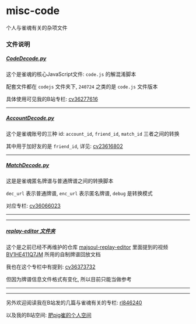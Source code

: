 # misc-code
个人与雀魂有关的杂项文件

### 文件说明

##### [CodeDecode.py](./CodeDecode.py)

这个是雀魂的核心JavaScript文件: `code.js` 的解混淆脚本

配套文件都在 `codejs` 文件夹下, `240724` 之类的是 `code.js` 文件版本

具体使用可见我的B站专栏: [cv36277616](https://www.bilibili.com/read/cv36277616)

---

##### [AccountDecode.py](./AccountDecode.py)

这个是雀魂账号的三种 id: `account_id`, `friend_id`, `match_id` 三者之间的转换

其中用于加好友的是 `friend_id`, 详见: [cv23616802](https://www.bilibili.com/read/cv23616802) 

---

##### [MatchDecode.py](./MatchDecode.py)

这是是雀魂匿名牌谱与普通牌谱之间的转换脚本

`dec_url` 表示普通牌谱, `enc_url` 表示匿名牌谱, `debug` 是转换模式

对应专栏: [cv36066023](https://www.bilibili.com/read/cv36066023)

---

---

##### [replay-editor 文件夹](./replay-editor)

这个是之前已经不再维护的仓库 [majsoul-replay-editor](https://github.com/GrandDawn/majsoul-replay-editor) 里面提到的视频 [BV1HE411Q7JM](https://www.bilibili.com/video/BV1HE411Q7JM) 所用的自制牌谱回放文档

我也在这个专栏中有提到: [cv36373732](https://www.bilibili.com/read/cv36373732)

但因为牌谱信息文件格式有变化, 所以目前只能当做参考

---

---

另外欢迎阅读我在B站发的几篇与雀魂有关的专栏: [rl846240](https://www.bilibili.com/read/readlist/rl846240)

以及我的B站空间: [肥pig崔的个人空间](https://space.bilibili.com/372365985/)

